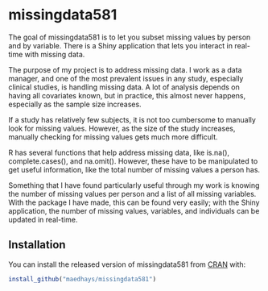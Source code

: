 
<!-- README.md is generated from README.Rmd. Please edit that file -->

# missingdata581

<!-- badges: start -->
<!-- badges: end -->

The goal of missingdata581 is to let you subset missing values by person
and by variable. There is a Shiny application that lets you interact in
real-time with missing data.

The purpose of my project is to address missing data. I work as a data
manager, and one of the most prevalent issues in any study, especially
clinical studies, is handling missing data. A lot of analysis depends on
having all covariates known, but in practice, this almost never happens,
especially as the sample size increases.

If a study has relatively few subjects, it is not too cumbersome to
manually look for missing values. However, as the size of the study
increases, manually checking for missing values gets much more
difficult.

R has several functions that help address missing data, like is.na(),
complete.cases(), and na.omit(). However, these have to be manipulated
to get useful information, like the total number of missing values a
person has.

Something that I have found particularly useful through my work is
knowing the number of missing values per person and a list of all
missing variables. With the package I have made, this can be found very
easily; with the Shiny application, the number of missing values,
variables, and individuals can be updated in real-time.

## Installation

You can install the released version of missingdata581 from
[CRAN](https://CRAN.R-project.org) with:

``` r
install_github("maedhays/missingdata581")
```
